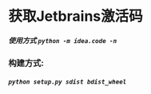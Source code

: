 # 获取Jetbrains激活码

##### 使用方式 ```python -m idea.code -n```

### 构建方式:
##### ```python setup.py sdist bdist_wheel```
